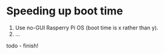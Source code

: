 # Speeding up boot time


1. Use no-GUI Rasperry Pi OS (boot time is x rather than y).
2. ...

todo - finish!



